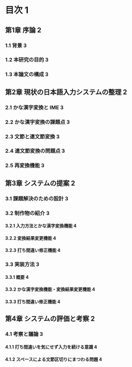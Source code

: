 # 目次<span class="right font-mid size-1"> 1 </span>

## 第1章 序論<span class="right font-mid size-1"> 2 </span>

### 1.1 背景<span class="right font-mid size-1"> 3 </span>

### 1.2 本研究の目的<span class="right font-mid size-1"> 3 </span>

### 1.3 本論文の構成<span class="right font-mid size-1"> 3 </span>

## 第2章 現状の日本語入力システムの整理<span class="right font-mid size-1"> 2 </span>

### 2.1 かな漢字変換と IME<span class="right font-mid size-1"> 3 </span>

### 2.2 かな漢字変換の課題点<span class="right font-mid size-1"> 3 </span>

### 2.3 文節と連文節変換<span class="right font-mid size-1"> 3 </span>

### 2.4 連文節変換の問題点<span class="right font-mid size-1"> 3 </span>

### 2.5 再変換機能<span class="right font-mid size-1"> 3 </span>

## 第3章 システムの提案<span class="right font-mid size-1"> 2 </span>

### 3.1 課題解決のための設計<span class="right font-mid size-1"> 3 </span>

### 3.2 制作物の紹介<span class="right font-mid size-1"> 3 </span>

#### 3.2.1 入力方法とかな漢字変換機能<span class="right font-mid size-1"> 4 </span>

#### 3.2.2 変換結果変更機能<span class="right font-mid size-1"> 4 </span>

#### 3.2.3 打ち間違い修正機能<span class="right font-mid size-1"> 4 </span>

### 3.3 実装方法<span class="right font-mid size-1"> 3 </span>

#### 3.3.1 概要<span class="right font-mid size-1"> 4 </span>

#### 3.3.2 かな漢字変換機能・変換結果変更機能<span class="right font-mid size-1"> 4 </span>

#### 3.3.3 打ち間違い修正機能<span class="right font-mid size-1"> 4 </span>

## 第4章 システムの評価と考察<span class="right font-mid size-1"> 2 </span>

### 4.1 考察と議論<span class="right font-mid size-1"> 3 </span>

#### 4.1.1 打ち間違いを気にせず入力を続ける意識<span class="right font-mid size-1"> 4 </span>

#### 4.1.2 スペースによる文節区切りにまつわる問題<span class="right font-mid size-1"> 4 </span>

